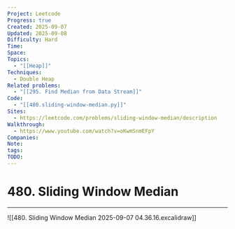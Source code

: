 ```yaml
---
Project: Leetcode
Progress: true
Created: 2025-09-07
Updated: 2025-09-08
Difficulty: Hard
Time:
Space:
Topics:
  - "[[Heap]]"
Techniques:
  - Double Heap
Related problems:
  - "[[295. Find Median from Data Stream]]"
Code:
  - "[[480.sliding-window-median.py]]"
Sites:
  - https://leetcode.com/problems/sliding-window-median/description
Walkthrough:
  - https://www.youtube.com/watch?v=oKwmSnmEFpY
Companies:
Note:
tags:
TODO:
---
```

# 480. Sliding Window Median
---
![[480. Sliding Window Median 2025-09-07 04.36.16.excalidraw]]